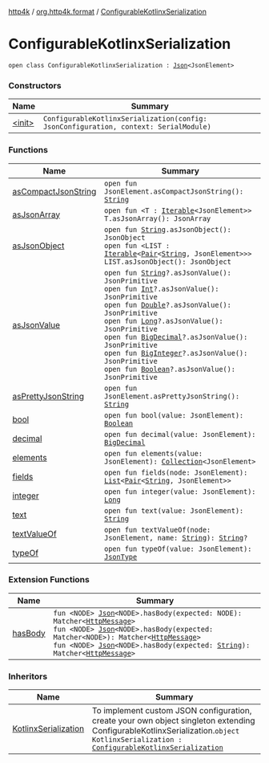 [http4k](../../index.md) / [org.http4k.format](../index.md) / [ConfigurableKotlinxSerialization](./index.md)

# ConfigurableKotlinxSerialization

`open class ConfigurableKotlinxSerialization : `[`Json`](../-json/index.md)`<JsonElement>`

### Constructors

| Name | Summary |
|---|---|
| [&lt;init&gt;](-init-.md) | `ConfigurableKotlinxSerialization(config: JsonConfiguration, context: SerialModule)` |

### Functions

| Name | Summary |
|---|---|
| [asCompactJsonString](as-compact-json-string.md) | `open fun JsonElement.asCompactJsonString(): `[`String`](https://kotlinlang.org/api/latest/jvm/stdlib/kotlin/-string/index.html) |
| [asJsonArray](as-json-array.md) | `open fun <T : `[`Iterable`](https://kotlinlang.org/api/latest/jvm/stdlib/kotlin.collections/-iterable/index.html)`<JsonElement>> T.asJsonArray(): JsonArray` |
| [asJsonObject](as-json-object.md) | `open fun `[`String`](https://kotlinlang.org/api/latest/jvm/stdlib/kotlin/-string/index.html)`.asJsonObject(): JsonObject`<br>`open fun <LIST : `[`Iterable`](https://kotlinlang.org/api/latest/jvm/stdlib/kotlin.collections/-iterable/index.html)`<`[`Pair`](https://kotlinlang.org/api/latest/jvm/stdlib/kotlin/-pair/index.html)`<`[`String`](https://kotlinlang.org/api/latest/jvm/stdlib/kotlin/-string/index.html)`, JsonElement>>> LIST.asJsonObject(): JsonObject` |
| [asJsonValue](as-json-value.md) | `open fun `[`String`](https://kotlinlang.org/api/latest/jvm/stdlib/kotlin/-string/index.html)`?.asJsonValue(): JsonPrimitive`<br>`open fun `[`Int`](https://kotlinlang.org/api/latest/jvm/stdlib/kotlin/-int/index.html)`?.asJsonValue(): JsonPrimitive`<br>`open fun `[`Double`](https://kotlinlang.org/api/latest/jvm/stdlib/kotlin/-double/index.html)`?.asJsonValue(): JsonPrimitive`<br>`open fun `[`Long`](https://kotlinlang.org/api/latest/jvm/stdlib/kotlin/-long/index.html)`?.asJsonValue(): JsonPrimitive`<br>`open fun `[`BigDecimal`](https://docs.oracle.com/javase/9/docs/api/java/math/BigDecimal.html)`?.asJsonValue(): JsonPrimitive`<br>`open fun `[`BigInteger`](https://docs.oracle.com/javase/9/docs/api/java/math/BigInteger.html)`?.asJsonValue(): JsonPrimitive`<br>`open fun `[`Boolean`](https://kotlinlang.org/api/latest/jvm/stdlib/kotlin/-boolean/index.html)`?.asJsonValue(): JsonPrimitive` |
| [asPrettyJsonString](as-pretty-json-string.md) | `open fun JsonElement.asPrettyJsonString(): `[`String`](https://kotlinlang.org/api/latest/jvm/stdlib/kotlin/-string/index.html) |
| [bool](bool.md) | `open fun bool(value: JsonElement): `[`Boolean`](https://kotlinlang.org/api/latest/jvm/stdlib/kotlin/-boolean/index.html) |
| [decimal](decimal.md) | `open fun decimal(value: JsonElement): `[`BigDecimal`](https://docs.oracle.com/javase/9/docs/api/java/math/BigDecimal.html) |
| [elements](elements.md) | `open fun elements(value: JsonElement): `[`Collection`](https://kotlinlang.org/api/latest/jvm/stdlib/kotlin.collections/-collection/index.html)`<JsonElement>` |
| [fields](fields.md) | `open fun fields(node: JsonElement): `[`List`](https://kotlinlang.org/api/latest/jvm/stdlib/kotlin.collections/-list/index.html)`<`[`Pair`](https://kotlinlang.org/api/latest/jvm/stdlib/kotlin/-pair/index.html)`<`[`String`](https://kotlinlang.org/api/latest/jvm/stdlib/kotlin/-string/index.html)`, JsonElement>>` |
| [integer](integer.md) | `open fun integer(value: JsonElement): `[`Long`](https://kotlinlang.org/api/latest/jvm/stdlib/kotlin/-long/index.html) |
| [text](text.md) | `open fun text(value: JsonElement): `[`String`](https://kotlinlang.org/api/latest/jvm/stdlib/kotlin/-string/index.html) |
| [textValueOf](text-value-of.md) | `open fun textValueOf(node: JsonElement, name: `[`String`](https://kotlinlang.org/api/latest/jvm/stdlib/kotlin/-string/index.html)`): `[`String`](https://kotlinlang.org/api/latest/jvm/stdlib/kotlin/-string/index.html)`?` |
| [typeOf](type-of.md) | `open fun typeOf(value: JsonElement): `[`JsonType`](../-json-type/index.md) |

### Extension Functions

| Name | Summary |
|---|---|
| [hasBody](../../org.http4k.hamkrest/has-body.md) | `fun <NODE> `[`Json`](../-json/index.md)`<NODE>.hasBody(expected: NODE): Matcher<`[`HttpMessage`](../../org.http4k.core/-http-message/index.md)`>`<br>`fun <NODE> `[`Json`](../-json/index.md)`<NODE>.hasBody(expected: Matcher<NODE>): Matcher<`[`HttpMessage`](../../org.http4k.core/-http-message/index.md)`>`<br>`fun <NODE> `[`Json`](../-json/index.md)`<NODE>.hasBody(expected: `[`String`](https://kotlinlang.org/api/latest/jvm/stdlib/kotlin/-string/index.html)`): Matcher<`[`HttpMessage`](../../org.http4k.core/-http-message/index.md)`>` |

### Inheritors

| Name | Summary |
|---|---|
| [KotlinxSerialization](../-kotlinx-serialization.md) | To implement custom JSON configuration, create your own object singleton extending ConfigurableKotlinxSerialization.`object KotlinxSerialization : `[`ConfigurableKotlinxSerialization`](./index.md) |
